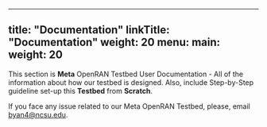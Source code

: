 
---
title: "Documentation"
linkTitle: "Documentation"
weight: 20
menu:
  main:
    weight: 20
---
This section is **Meta** OpenRAN Testbed User Documentation - All of the information about how our testbed is designed.
Also, include Step-by-Step guideline set-up this **Testbed** from **Scratch**.

If you face any issue related to our Meta OpenRAN Testbed, please, email <byan4@ncsu.edu>.
